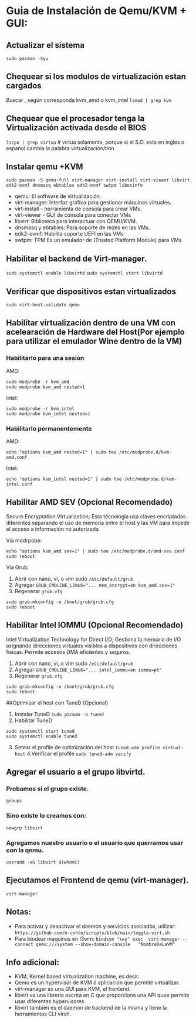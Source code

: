 # Guia de Instalación de Qemu/KVM + GUI:

## Actualizar el sistema
`sudo pacman -Syu`

## Chequear si los modulos de virtualización estan cargados
Buscar , según corresponda kvm_amd o kvm_intel
`lsmod | grep kvm`

## Chequear que el procesador tenga la Virtualización activada desde el BIOS 
`lscpu | grep virtua`     #   virtua solamente, porque si el S.O. esta en ingles o español cambia la palabra virtualización/tion

## Instalar qemu +KVM
`sudo pacman -S qemu-full virt-manager virt-install virt-viewer libvirt edk2-ovmf dnsmasq ebtables edk2-ovmf swtpm libosinfo`
  - qemu: El software de virtualización.
  - virt-manager: Interfaz gráfica para gestionar máquinas virtuales.
  - virt-install - herramienta de consola para crear VMs.
  - virt-viewer - GUI de consola para conectar VMs
  - libvirt: Biblioteca para interactuar con QEMU/KVM.
  - dnsmasq y ebtables: Para soporte de redes en las VMs.
  - edk2-ovmf: Habilita soporte UEFI en las VMs
  - swtpm: TPM Es un emulador de (Trusted Platform Module) para VMs

## Habilitar el backend de Virt-manager.
`sudo systemctl enable libvirtd`
`sudo systemctl start libvirtd`

## Verificar que dispositivos estan virtualizados
`sudo virt-host-validate qemu`

## Habilitar virtualización dentro de una VM con acelearación de Hardware del Host(Por ejemplo para utilizar el emulador Wine dentro de la VM)

### Habilitarlo para una sesion
AMD:
```
sudo modprobe -r kvm_amd
sudo modprobe kvm_amd nested=1
```
Intel:
```
sudo modprobe -r kvm_intel
sudo modprobe kvm_intel nested=1
```

### Habilitarlo permanentemente
AMD:
```
echo "options kvm_amd nested=1" | sudo tee /etc/modprobe.d/kvm-amd.conf
```
Intel:
```
echo "options kvm_intel nested=1" | sudo tee /etc/modprobe.d/kvm-intel.conf
```

## Habilitar AMD SEV (Opcional Recomendado)
Secure Encryptation Virtualization; Esta técnologia usa claves encriptadas diferentes separando el uso de memoria entre el host y las VM para impedir el acceso a información no autorizada.

Vía modrpobe:
```
echo "options kvm_amd sev=1" | sudo tee /etc/modprobe.d/amd-sev.conf
sudo reboot
```
Vía Grub:
1. Abrir con nano, vi, o vim sudo
`/etc/default/grub`
2. Agregar
`GRUB_CMDLINE_LINUX="... mem_encrypt=on kvm_amd.sev=1"`
3. Regenerar `grub.vfg`
```  
sudo grub-mkconfig -o /boot/grub/grub.cfg
sudo reboot
```

## Habilitar Intel IOMMU (Opcional Recomendado)
Intel Virtualization Technology for Direct I/O; Gestiona la memoria de I/O asignando direcciones virtuales visibles a dispositivos con direcciones fisicas. Permite accesos DMA eficientes y seguros.
1. Abrir con nano, vi, o vim sudo
`/etc/default/grub`
2. Agregar
`GRUB_CMDLINE_LINUX="... intel_iommu=on iommu=pt"`
3. Regenerar `grub.vfg`
```  
sudo grub-mkconfig -o /boot/grub/grub.cfg
sudo reboot
```

##Optimizar el host con TuneD (Opcional)
1. Instalar TuneD
`sudo pacman -S tuned`
2. Habilitar TuneD
```
sudo systemctl start tuned
sudo systemctl enable tuned
```
3. Setear el profile de optimización del host
`tuned-adm profile virtual-host`
4.Verificar el profile
`sudo tuned-adm verify`

## Agregar el usuario a el grupo libvirtd.
### Probamos si el grupo existe.
`groups` 

### Sino existe lo  creamos con:   
`newgrp libvirt`

### Agregamos nuestro usuario o el usuario que querramos usar con la qemu.
`useradd -aG libvirt $(whomi)`

## Ejecutamos el Frontend de qemu (virt-manager). 
`virt-manager`

## Notas: 

- Para activar y desactivar el daemon y servicios asociados, utilizar:
 `https://github.com/e-conte/scripts/blob/main/toggle-virt.sh`
- Para bindear maquinas en I3wm:
 `bindsym "key" exec  virt-manager --connect qemu:///system --show-domain-console  
  "NombreDeLaVM"`

## Info adicional:
- KVM, Kernel based virtualization machine, es decir.
- Qemu es un hypervisor de KVM ó aplicación que permite virtualizar.
- virt-manager es una GUI para KVM, el frontend.
- libvirt es una libreria escrita en C que proporciona una API quee permite usar 
diferentes hypervisores. 
- libvirt también es el daemon de backend de la misma y tiene la herramientas CLI 
virsh.


